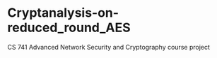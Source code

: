 # Cryptanalysis-on-reduced_round_AES
CS 741 Advanced Network Security and Cryptography course project
